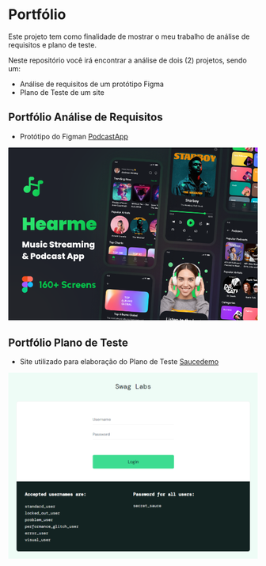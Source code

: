 # Portfólio
Este projeto tem como finalidade de mostrar o meu trabalho de análise de requisitos e plano de teste.

Neste repositório você irá encontrar a análise de dois (2) projetos, sendo um:

- Análise de requisitos de um protótipo Figma 
- Plano de Teste de um site

## Portfólio Análise de Requisitos

- Protótipo do Figman [PodcastApp](https://search.muz.li/NDJlOWNhZTNj)
  

![Referencia Protótipo](img/ref_figma.png)

## Portfólio Plano de Teste

- Site utilizado para elaboração do Plano de Teste [Saucedemo](https://www.saucedemo.com)
  

![Home Site Saucedemo](img/site_saucedemo.png)